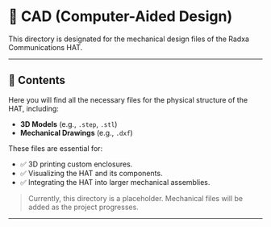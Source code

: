 # 🔩 CAD (Computer-Aided Design)

This directory is designated for the mechanical design files of the Radxa Communications HAT.

---

## 📂 Contents

Here you will find all the necessary files for the physical structure of the HAT, including:

-   **3D Models** (e.g., `.step`, `.stl`)
-   **Mechanical Drawings** (e.g., `.dxf`)

These files are essential for:
-   ✅ 3D printing custom enclosures.
-   ✅ Visualizing the HAT and its components.
-   ✅ Integrating the HAT into larger mechanical assemblies.

> Currently, this directory is a placeholder. Mechanical files will be added as the project progresses.

---